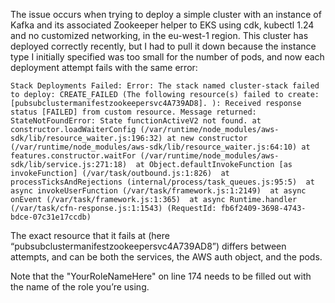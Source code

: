 The issue occurs when trying to deploy a simple cluster with an instance of Kafka and its associated Zookeeper helper to EKS using cdk, kubectl 1.24 and no customized networking, in the eu-west-1 region. This cluster has deployed correctly recently, but I had to pull it down because the instance type I initially specified was too small for the number of pods, and now each deployment attempt fails with the same error:

```Stack Deployments Failed: Error: The stack named cluster-stack failed to deploy: CREATE_FAILED (The following resource(s) failed to create: [pubsubclustermanifestzookeepersvc4A739AD8]. ): Received response status [FAILED] from custom resource. Message returned: StateNotFoundError: State functionActiveV2 not found. at constructor.loadWaiterConfig (/var/runtime/node_modules/aws-sdk/lib/resource_waiter.js:196:32) at new constructor (/var/runtime/node_modules/aws-sdk/lib/resource_waiter.js:64:10) at features.constructor.waitFor (/var/runtime/node_modules/aws-sdk/lib/service.js:271:18)  at Object.defaultInvokeFunction [as invokeFunction] (/var/task/outbound.js:1:826)  at processTicksAndRejections (internal/process/task_queues.js:95:5)  at async invokeUserFunction (/var/task/framework.js:1:2149)  at async onEvent (/var/task/framework.js:1:365)  at async Runtime.handler (/var/task/cfn-response.js:1:1543) (RequestId: fb6f2409-3698-4743-bdce-07c31e17ccdb)```

The exact resource that it fails at (here “pubsubclustermanifestzookeepersvc4A739AD8”) differs between attempts, and can be both the services, the AWS auth object, and the pods. 

Note that the "YourRoleNameHere" on line 174 needs to be filled out with the name of the role you’re using. 
